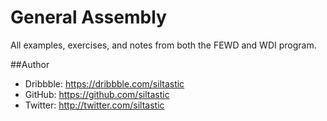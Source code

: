 # General Assembly
All examples, exercises, and notes from both the FEWD and WDI program.

##Author
- Dribbble: https://dribbble.com/siltastic
- GitHub: https://github.com/siltastic
- Twitter: http://twitter.com/siltastic
